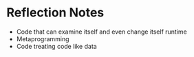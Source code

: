 # Reflection Notes

- Code that can examine itself and even change itself runtime
- Metaprogramming
- Code treating code like data
